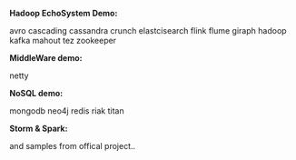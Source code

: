 **Hadoop EchoSystem Demo:**

  avro
  cascading
  cassandra
  crunch
  elastcisearch
  flink
  flume
  giraph
  hadoop
  kafka
  mahout
  tez
  zookeeper

**MiddleWare demo:**

  netty

**NoSQL demo:**

  mongodb
  neo4j
  redis
  riak
  titan

**Storm & Spark:**



and samples from offical project..
  


